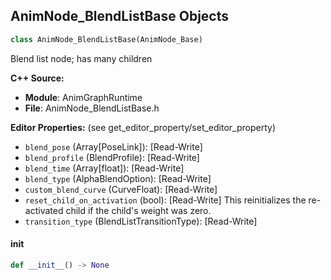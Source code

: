 ## AnimNode_BlendListBase Objects

```python
class AnimNode_BlendListBase(AnimNode_Base)
```

Blend list node; has many children

**C++ Source:**

- **Module**: AnimGraphRuntime
- **File**: AnimNode_BlendListBase.h

**Editor Properties:** (see get_editor_property/set_editor_property)

- ``blend_pose`` (Array[PoseLink]):  [Read-Write]
- ``blend_profile`` (BlendProfile):  [Read-Write]
- ``blend_time`` (Array[float]):  [Read-Write]
- ``blend_type`` (AlphaBlendOption):  [Read-Write]
- ``custom_blend_curve`` (CurveFloat):  [Read-Write]
- ``reset_child_on_activation`` (bool):  [Read-Write] This reinitializes the re-activated child if the child's weight was zero.
- ``transition_type`` (BlendListTransitionType):  [Read-Write]

<a id="unreal.AnimNode_BlendListBase.__init__"></a>

#### __init__

```python
def __init__() -> None
```

<a id="unreal.AnimNode_BlendListByBool"></a>